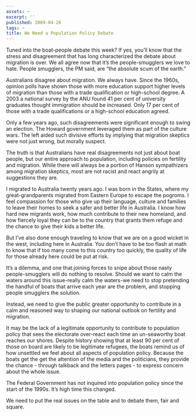 ```yaml
---
assets: ~
excerpt: ''
published: 2009-04-26
tags: ~
title: We Need a Population Policy Debate
---
```

Tuned into the boat-people debate this week? If yes, you’ll know that
the stress and disagreement that has long characterized the debate about
migration is over. We all agree now that it’s the people-smugglers we
love to hate. People smugglers, the PM said, are “the absolute scum of
the earth.”

Australians disagree about migration. We always have. Since the 1960s,
opinion polls have shown those with more education support higher levels
of migration than those with a trade qualification or high-school
degree. A 2003 a national survey by the ANU found 41 per cent of
university graduates thought immigration should be increased. Only 17
per cent of those with a trade qualifications or a high-school education
agreed.

Only a few years ago, such disagreements were significant enough to
swing an election. The Howard government leveraged them as part of the
culture wars. The left aided such divisive efforts by implying that
migration skeptics were not just wrong, but morally suspect.

The truth is that Australians have real disagreements not just about
boat people, but our entire approach to population, including policies
on fertility and migration. While there will always be a portion of
Hanson sympathizers among migration skeptics, most are not racist and
react angrily at suggestions they are.

I migrated to Australia twenty years ago. I was born in the States,
where my great-grandparents migrated from Eastern Europe to escape the
pogroms. I feel compassion for those who give up their language, culture
and families to leave their homes to seek a safer and better life in
Australia. I know how hard new migrants work, how much contribute to
their new homeland, and how fiercely loyal they can be to the country
that grants them refuge and the chance to give their kids a better life.

But I’ve also done enough traveling to know that we are on a good wicket
in the west, including here in Australia. You don’t have to be too flash
at math to know that if too many come to this country too quickly, the
quality of life for those already here could be put at risk.

It’s a dilemma, and one that joining forces to snipe about those nasty
people-smugglers will do nothing to resolve. Should we want to calm the
waters around this issue-really calm the waters-we need to stop
pretending the handful of boats that arrive each year are the problem,
and stopping people smugglers the solution.

Instead, we need to give the public greater opportunity to contribute in
a calm and reasoned way to shaping our national outlook on fertility and
migration.

It may be the lack of a legitimate opportunity to contribute to
population policy that sees the electorate over-react each time an
un-seaworthy boat reaches our shores. Despite history showing that at
least 90 per cent of those on board are likely to be legitimate
refugees, the boats remind us of how unsettled we feel about all aspects
of population policy. Because the boats get the get the attention of the
media and the politicians, they provide the chance - through talkback
and the letters pages - to express concern about the whole issue.

The Federal Government has not inquired into population policy since the
start of the 1990s. It’s high time this changed.

We need to put the real issues on the table and to debate them, fair and
square.